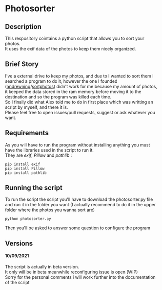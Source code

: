 # Photosorter
## Description
This respository cointains a python script that allows you to sort your photos.                                                 
It uses the exif data of the photos to keep them nicely organized.

## Brief Story
I've a external drive to keep my photos, and due to I wanted to sort them I searched a program to do it, however the one I founded ([andrewning](https://github.com/andrewning)/[sortphotos](https://github.com/andrewning/sortphotos)) didn't work for me because my amount of photos, it keeped the data stored in the ram memory before moving it to the destination and so the program was killed each time.                                     
So I finally did what Alex told me to do in first place which was writting an script by myself, and there it is.                                          
Please feel free to open issues/pull requests, suggest or ask whatever you want.

## Requirements
As you will have to run the program without installing anything you must have the libraries used in the script to run it.                             
They are _exif_, _Pillow_ and _pathlib_ :
```
pip install exif
pip install Pillow
pip install pathlib
```
    
## Running the script
To run the script the script you'll have to download the photosorter.py file and run it in the folder you want (I actually recommend to do it in the upper folder where the photos you wanna sort are)
```
python photosorter.py
```
Then you'll be asked to answer some question to configure the program

## Versions
#### 10/09/2021
The script is actually in beta version.                                                              
It only will be in  beta meanwhile reconfiguring issue is open (WIP)                                                     
Sorry for the personal comments i will work further into the documentation of the script
